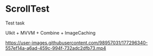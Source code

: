 # ScrollTest

Test task

UIkit + MVVM + Combine + ImageCaching



https://user-images.githubusercontent.com/98957031/177296340-557ef14a-a6ad-459c-994f-732adc2dfb73.mp4

